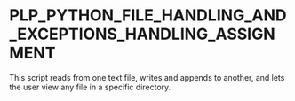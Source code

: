 # PLP_PYTHON_FILE_HANDLING_AND_EXCEPTIONS_HANDLING_ASSIGNMENT
This script reads from one text file, writes and appends to another, and lets the user view any file in a specific directory.
